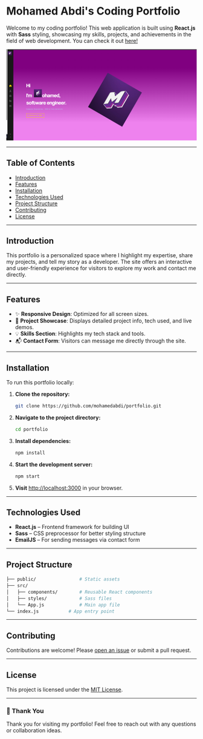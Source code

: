 # Mohamed Abdi's Coding Portfolio

Welcome to my coding portfolio! This web application is built using **React.js** with **Sass** styling, showcasing my skills, projects, and achievements in the field of web development.
You can check it out [here!](https://your-portfolio-link.com) <!-- Replace with your real link -->

![Screenshot](<https://github.com/Abdi235/personalporfolio/blob/main/Screenshot%20(228).png>
) 

---

## Table of Contents

* [Introduction](#introduction)
* [Features](#features)
* [Installation](#installation)
* [Technologies Used](#technologies-used)
* [Project Structure](#project-structure)
* [Contributing](#contributing)
* [License](#license)

---

## Introduction

This portfolio is a personalized space where I highlight my expertise, share my projects, and tell my story as a developer. The site offers an interactive and user-friendly experience for visitors to explore my work and contact me directly.

---

## Features

* ✨ **Responsive Design**: Optimized for all screen sizes.
* 📁 **Project Showcase**: Displays detailed project info, tech used, and live demos.
* 💡 **Skills Section**: Highlights my tech stack and tools.
* 📬 **Contact Form**: Visitors can message me directly through the site.

---

## Installation

To run this portfolio locally:

1. **Clone the repository:**

   ```bash
   git clone https://github.com/mohamedabdi/portfolio.git
   ```

2. **Navigate to the project directory:**

   ```bash
   cd portfolio
   ```

3. **Install dependencies:**

   ```bash
   npm install
   ```

4. **Start the development server:**

   ```bash
   npm start
   ```

5. **Visit** [http://localhost:3000](http://localhost:3000) in your browser.

---

## Technologies Used

* **React.js** – Frontend framework for building UI
* **Sass** – CSS preprocessor for better styling structure
* **EmailJS** – For sending messages via contact form

---

## Project Structure

```bash
├── public/                # Static assets
├── src/
│   ├── components/        # Reusable React components
│   ├── styles/            # Sass files
│   └── App.js             # Main app file
└── index.js           # App entry point
```

---

## Contributing

Contributions are welcome! Please [open an issue](https://github.com/mohamedabdi/portfolio/issues) or submit a pull request.

---

## License

This project is licensed under the [MIT License](LICENSE).

---

### 🙏 Thank You

Thank you for visiting my portfolio! Feel free to reach out with any questions or collaboration ideas.
